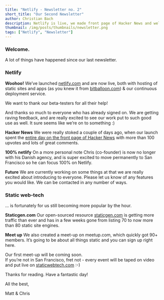 ```yaml
---
title: "Netlify - Newsletter no. 2"
short_title: "Our Second Newsletter"
author: Christian Bach
description: Netlify is live, we made front page of Hacker News and welcome to the Static Web-Tech SF Meetup
thumbnail: /img/posts/thumbnails/newsletter.png
tags: ["Netlify", "Newsletter"]
---
```


### Welcome.

A lot of things have happened since our last newsletter.


### Netlify

**Woohoo!**
We’ve launched [netlify.com](https://www.netlify.com) and are now live, both with hosting of static sites and apps (as you knew it from [bitballoon.com](https://www.bitballoon.com)) & our continuous deployment service.

We want to thank our beta-testers for all their help!

And thanks so much to everyone who has already signed on. We are getting raving feedback, and are really excited to see our work put to such good use as well. It sure seems like we’re on to something :)

<!-- excerpt -->

**Hacker News**
We were really stoked a couple of days ago, when our launch spent the [entire day on the front page of Hacker News](http://netlify.us2.list-manage.com/track/click?u=3ca88a0cd26d026e590224d67&id=3f546fb6c3&e=8a3a3955ba) with more than 100 upvotes and lots of great comments.

**100% netlify**
On a more personal note Chris (co-founder) is now no longer with his Danish agency, and is super excited to move permanently to San Francisco so he can focus 100% on Netlify.

**Future**
We are currently working on some things at that we are really excited about introducing to everyone. Please let us know of any features you would like. We can be contacted in any number of ways.


### Static web-tech

… is fortunately for us still becoming more popular by the hour.

**Staticgen.com**
Our open-sourced resource [staticgen.com](https://www.staticgen.com) is getting more traffic than ever and has in a few weeks gone from listing 70 to now more than 80 static site engines.

**Meet up**
We also created a meet-up on meetup.com, which quickly got 90+ members. It’s going to be about all things static and you can sign up right here.


Our first meet-up will be coming soon.  
If you’re not in San Francisco, fret not - every event will be taped on video and put live on [staticwebtech.com](https://www.staticwebtech.com) :-)


Thanks for reading. Have a fantastic day!

All the best,

Matt & Chris

